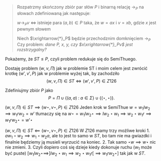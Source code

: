 >Rozpatrzmy skończony zbiór par słów $P$ i binarną relację $\to_P$ na słowach zdefiniowaną jak następuje:
>
>$w\to_Pv$ $\iff$ istnieje para $(a, b)\in P$ taka, że $w=ax$ i $v=xb$, gdzie $x$ jest pewnym słowem
>
>Niech $\xrightarrow{*}_P$ będzie przechodznim domknięciem $\to_P$
> Czy problem: *dane $P$, $x$, $y$, czy $x\xrightarrow{*}_Pv$ jest rozstrzygalny?*

Pokażemy, że $ST\leq P$, czyli problem redukuje się do SemiThuego.

Dostaję problem $(w, v, \Pi)$ jak w problemie ST i moim celem jest zwrócić krotkę $(w', v', P)$ jak w problemie wyżej tak, by zachodziło
$$(w,v,\Pi)\in ST\iff (w',v', P)\in Z126$$

Zdefiniujmy zbiór $P$ jako
$$P=\Pi\cup\{(a, a)\;:\;a\in\Sigma\}\cup\{(\star, \star)\}.$$

$(w,v,\Pi)\in ST\implies (w\star,v\star,P)\in Z126$
Jeden krok w SemiThue $w=w_1lw_2\implies w_1rw_2=w'$ tłumaczy się na
$w\star=w_1lw_2\star\implies lw_2\star w_1\implies w_2\star w_1r\implies w_1rw_2\star=w'\star$ 

$(w,v,\Pi)\in ST\impliedby (w\star,v\star,P)\in Z126$
W $Z126$ mamy trzy możliwe kroki
1\. $aw_1\star w_2\implies w_1\star w_2a$, ale to jest to samo w $ST$, bo tam nie ma gwiazdki i finalnie będziemy ją musieli wyrzucić na koniec.
2\. Tak samo $\star w\implies w\star$ nic nie zmieni.
3\. Czyli dopiero coś się dzieje kiedy dokonuje ruchu ($w_1$ może być puste) 
$[w_1lw_2\star\implies]lw_2\star w_1\implies w_2\star w_1r[\implies w_1rw_2\star]$
tak jak w $ST$.